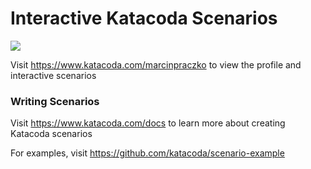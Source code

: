 # Interactive Katacoda Scenarios

[![](http://shields.katacoda.com/katacoda/marcinpraczko/count.svg)](https://www.katacoda.com/marcinpraczko "Get your profile on Katacoda.com")

Visit https://www.katacoda.com/marcinpraczko to view the profile and interactive scenarios

### Writing Scenarios
Visit https://www.katacoda.com/docs to learn more about creating Katacoda scenarios

For examples, visit https://github.com/katacoda/scenario-example
